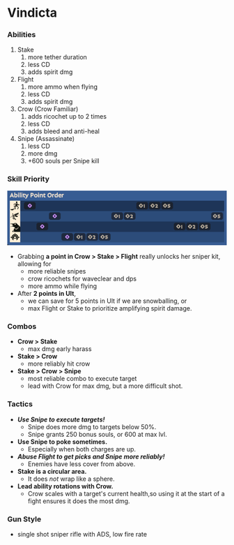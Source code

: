 # Vindicta

### Abilities
1. Stake
   1. more tether duration
   2. less CD
   3. adds spirit dmg
2. Flight
   1. more ammo when flying
   2. less CD
   3. adds spirit dmg
3. Crow (Crow Familiar)
   1. adds ricochet up to 2 times
   2. less CD
   3. adds bleed and anti-heal
4. Snipe (Assassinate)
   1. less CD
   2. more dmg
   3. +600 souls per Snipe kill
### Skill Priority

<p align="center">
  <img src="vindicta-apo.png" alt="logo"/>
</p>

- Grabbing **a point in Crow > Stake > Flight** really unlocks her sniper kit, allowing for
  - more reliable snipes
  - crow ricochets for waveclear and dps
  - more ammo while flying
- After **2 points in Ult**,
  - we can save for 5 points in Ult if we are snowballing, or
  - max Flight or Stake to prioritize amplifying spirit damage.

### Combos
- **Crow > Stake**
  - max dmg early harass
- **Stake > Crow**
  - more reliably hit crow
- **Stake > Crow > Snipe**
  - most reliable combo to execute target
  - lead with Crow for max dmg, but a more difficult shot.

### Tactics
- ***Use Snipe to execute targets!***
  - Snipe does more dmg to targets below 50%.
  - Snipe grants 250 bonus souls, or 600 at max lvl.
- **Use Snipe to poke sometimes.**
  - Especially when both charges are up.
- ***Abuse Flight to get picks and Snipe more reliably!***
  - Enemies have less cover from above.
- **Stake is a circular area.**
  - It does *not* wrap like a sphere.
- **Lead ability rotations with Crow.**
  - Crow scales with a target's current health,so using it at the start of a fight ensures it does the most dmg.

### Gun Style
- single shot sniper rifle with ADS, low fire rate
